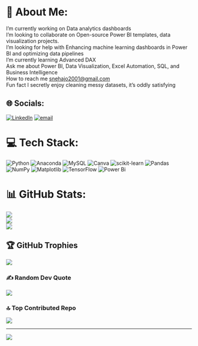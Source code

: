 # 💫 About Me:
I’m currently working on Data analytics dashboards<br>I’m looking to collaborate on Open-source Power BI templates, data visualization projects.<br>I’m looking for help with Enhancing machine learning dashboards in Power BI and optimizing data pipelines<br>I’m currently learning Advanced DAX<br>Ask me about Power BI, Data Visualization, Excel Automation, SQL, and Business Intelligence<br>How to reach me snehajo2001@gmail.com<br>Fun fact I secretly enjoy cleaning messy datasets, it’s oddly satisfying


## 🌐 Socials:
[![LinkedIn](https://img.shields.io/badge/LinkedIn-%230077B5.svg?logo=linkedin&logoColor=white)](https://linkedin.com/in/https://www.linkedin.com/in/sneha-k-j/) [![email](https://img.shields.io/badge/Email-D14836?logo=gmail&logoColor=white)](mailto:snehajo2001@gmail.com) 

# 💻 Tech Stack:
![Python](https://img.shields.io/badge/python-3670A0?style=for-the-badge&logo=python&logoColor=ffdd54) ![Anaconda](https://img.shields.io/badge/Anaconda-%2344A833.svg?style=for-the-badge&logo=anaconda&logoColor=white) ![MySQL](https://img.shields.io/badge/mysql-4479A1.svg?style=for-the-badge&logo=mysql&logoColor=white) ![Canva](https://img.shields.io/badge/Canva-%2300C4CC.svg?style=for-the-badge&logo=Canva&logoColor=white) ![scikit-learn](https://img.shields.io/badge/scikit--learn-%23F7931E.svg?style=for-the-badge&logo=scikit-learn&logoColor=white) ![Pandas](https://img.shields.io/badge/pandas-%23150458.svg?style=for-the-badge&logo=pandas&logoColor=white) ![NumPy](https://img.shields.io/badge/numpy-%23013243.svg?style=for-the-badge&logo=numpy&logoColor=white) ![Matplotlib](https://img.shields.io/badge/Matplotlib-%23ffffff.svg?style=for-the-badge&logo=Matplotlib&logoColor=black) ![TensorFlow](https://img.shields.io/badge/TensorFlow-%23FF6F00.svg?style=for-the-badge&logo=TensorFlow&logoColor=white) ![Power Bi](https://img.shields.io/badge/power_bi-F2C811?style=for-the-badge&logo=powerbi&logoColor=black)
# 📊 GitHub Stats:
![](https://github-readme-stats.vercel.app/api?username=snehajohny&theme=dark&hide_border=false&include_all_commits=false&count_private=false)<br/>
![](https://nirzak-streak-stats.vercel.app/?user=snehajohny&theme=dark&hide_border=false)<br/>
![](https://github-readme-stats.vercel.app/api/top-langs/?username=snehajohny&theme=dark&hide_border=false&include_all_commits=false&count_private=false&layout=compact)

## 🏆 GitHub Trophies
![](https://github-profile-trophy.vercel.app/?username=snehajohny&theme=radical&no-frame=false&no-bg=true&margin-w=4)

### ✍️ Random Dev Quote
![](https://quotes-github-readme.vercel.app/api?type=horizontal&theme=radical)

### 🔝 Top Contributed Repo
![](https://github-contributor-stats.vercel.app/api?username=snehajohny&limit=5&theme=dark&combine_all_yearly_contributions=true)

---
[![](https://visitcount.itsvg.in/api?id=snehajohny&icon=0&color=0)](https://visitcount.itsvg.in)

<!-- Proudly created with GPRM ( https://gprm.itsvg.in ) -->
